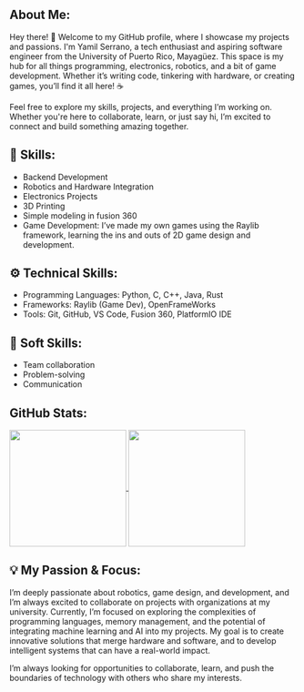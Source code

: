 ## About Me:
Hey there! 🎉 Welcome to my GitHub profile, where I showcase my projects and passions.
I'm Yamil Serrano, a tech enthusiast and aspiring software engineer from the University of Puerto Rico, Mayagüez. This space is my hub for all things programming, electronics, robotics, and a bit of game development. Whether it’s writing code, tinkering with hardware, or creating games, you’ll find it all here! ☕

Feel free to explore my skills, projects, and everything I’m working on. Whether you're here to collaborate, learn, or just say hi, I’m excited to connect and build something amazing together.

## 🔧 Skills:
- Backend Development
- Robotics and Hardware Integration
- Electronics Projects
- 3D Printing
- Simple modeling in fusion 360
- Game Development: I’ve made my own games using the Raylib framework, learning the ins and outs of 2D game design and development.

## ⚙️ Technical Skills:
- Programming Languages: Python, C, C++, Java, Rust
- Frameworks: Raylib (Game Dev), OpenFrameWorks
- Tools: Git, GitHub, VS Code, Fusion 360, PlatformIO IDE

## 🌱 Soft Skills:
- Team collaboration
- Problem-solving
- Communication

## GitHub Stats:
<a href="https://github.com/Yamil-Serrano">
  <img height=205 align="center" src="https://github-readme-stats.vercel.app/api?username=Yamil-Serrano&show_icons=true&theme=github_dark&bg_color=00000000&rank_icon=github" />
</a>
<a href="https://github.com/Yamil-Serrano">
  <img height=205 align="center" src="https://github-readme-stats.vercel.app/api/top-langs/?username=Yamil-Serrano&langs_count=6&layout=donut&theme=github_dark&bg_color=00000000" />
</a>

## 💡 My Passion & Focus:

I’m deeply passionate about robotics, game design, and development, and I’m always excited to collaborate on projects with organizations at my university. Currently, I’m focused on exploring the complexities of programming languages, memory management, and the potential of integrating machine learning and AI into my projects. My goal is to create innovative solutions that merge hardware and software, and to develop intelligent systems that can have a real-world impact.

I’m always looking for opportunities to collaborate, learn, and push the boundaries of technology with others who share my interests.


